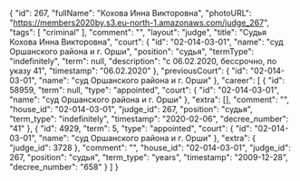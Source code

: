 {
    "id": 267,
    "fullName": "Кохова Инна Викторовна",
    "photoURL": "https://members2020by.s3.eu-north-1.amazonaws.com/judge_267",
    "tags": [
        "criminal"
    ],
    "comment": "",
    "layout": "judge",
    "title": "Судья Кохова Инна Викторовна",
    "court": {
        "id": "02-014-03-01",
        "name": "суд Оршанского района и г. Орши",
        "position": "судья",
        "termType": "indefinitely",
        "term": null,
        "description": "c 06.02.2020, бессрочно, по указу 41",
        "timestamp": "06.02.2020"
    },
    "previousCourt": {
        "id": "02-014-03-01",
        "name": "суд Оршанского района и г. Орши"
    },
    "career": [
        {
            "id": 58959,
            "term": null,
            "type": "appointed",
            "court": {
                "id": "02-014-03-01",
                "name": "суд Оршанского района и г. Орши"
            },
            "extra": [],
            "comment": "",
            "house_id": "02-014-03-01",
            "judge_id": 267,
            "position": "судья",
            "term_type": "indefinitely",
            "timestamp": "2020-02-06",
            "decree_number": "41"
        },
        {
            "id": 4929,
            "term": 5,
            "type": "appointed",
            "court": {
                "id": "02-014-03-01",
                "name": "суд Оршанского района и г. Орши"
            },
            "extra": {
                "judge_id": 3728
            },
            "comment": "",
            "house_id": "02-014-03-01",
            "judge_id": 267,
            "position": "судья",
            "term_type": "years",
            "timestamp": "2009-12-28",
            "decree_number": "658"
        }
    ]
}